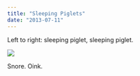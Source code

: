 ```yaml
---
title: "Sleeping Piglets"
date: "2013-07-11"
---
```


Left to right: sleeping piglet, sleeping piglet.

![](images/tumblr_inline_mprq53KypU1qz4rgp.jpg)

Snore. Oink.
